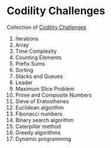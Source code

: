 # Codility Challenges

Collection of [Codility Challenges](https://app.codility.com/programmers/)

1.  Iterations
2.  Array
3.  Time Complexity
4.  Counting Elements
5.  Prefix Sums
6.  Sorting
7.  Stacks and Queues
8.  Leader
9.  Maximum Slice Problem
10. Prime and Composite Numbers
11. Sieve of Eratosthenes
12. Euclidean algorithm
13. Fibonacci numbers
14. Binary search algorithm
15. Caterpillar method
16. Greedy algorithms
17. Dynamic programming
